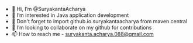 - 👋 Hi, I’m @SuryakantaAcharya
- 👀 I’m interested in Java application development
- 🌱 Don't forget to import github.io.suryakantaacharya from maven central
- 💞️ I’m looking to collaborate on my github for contributions
- 📫 How to reach me - suryakanta.acharya.088@gmail.com 

<!---
SuryakantaAcharya/SuryakantaAcharya is a ✨ special ✨ repository because its `README.md` (this file) appears on your GitHub profile.
You can click the Preview link to take a look at your changes.
--->
